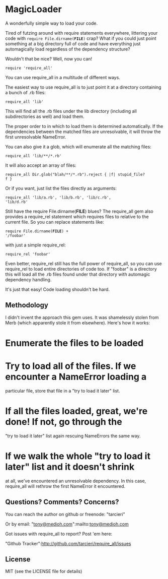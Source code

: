MagicLoader
===========

A wonderfully simple way to load your code.

Tired of futzing around with require statements everywhere, littering your code
with <code>require File.dirname(__FILE__)</code> crap?  What if you could just 
point something at a big directory full of code and have everything just 
automagically load regardless of the dependency structure?  

Wouldn't that be nice?  Well, now you can!

 <code>require 'require_all'</code>

You can use require_all in a multitude of different ways.

The easiest way to use require_all is to just point it at a directory
containing a bunch of .rb files:

 <code>require_all 'lib'</code>

This will find all the .rb files under the lib directory (including all 
subdirectories as well) and load them.

The proper order to in which to load them is determined automatically.  If the 
dependencies between the matched files are unresolvable, it will throw the 
first unresolvable NameError.

You can also give it a glob, which will enumerate all the matching files: 

 <code>require_all 'lib/**/*.rb'</code>

It will also accept an array of files:

 <code>require_all Dir.glob("blah/**/*.rb").reject { |f| stupid_file? f }</code>
 
Or if you want, just list the files directly as arguments:

 <code>require_all 'lib/a.rb', 'lib/b.rb', 'lib/c.rb', 'lib/d.rb'</code>

Still have the require File.dirname(__FILE__) blues?  The require_all gem also
provides a require_rel statement which requires files to relative to the 
current file.  So you can replace statements like:

 <code>require File.dirname(__FILE__) + '/foobar'</code>

with just a simple require_rel:

 <code>require_rel 'foobar'</code>
 
Even better, require_rel still has the full power of require_all, so you can
use require_rel to load entire directories of code too.  If "foobar" is a
directory this will load all the .rb files found under that directory with
automagic dependency handling.
 
It's just that easy!  Code loading shouldn't be hard.

Methodology
-----------

I didn't invent the approach this gem uses.  It was shamelessly stolen from
Merb (which apparently stole it from elsewhere).  Here's how it works:  

# Enumerate the files to be loaded
# Try to load all of the files.  If we encounter a NameError loading a 
  particular file, store that file in a "try to load it later" list.
# If all the files loaded, great, we're done!  If not, go through the
  "try to load it later" list again rescuing NameErrors the same way.
# If we walk the whole "try to load it later" list and it doesn't shrink
  at all, we've encountered an unresolvable dependency.  In this case,
  require_all will rethrow the first NameError it encountered.

Questions? Comments? Concerns?
------------------------------

You can reach the author on github or freenode: "tarcieri"

Or by email: "tony@medioh.com":mailto:tony@medioh.com

Got issues with require_all to report?  Post 'em here:

"Github Tracker":http://github.com/tarcieri/require_all/issues

License
-------

MIT (see the LICENSE file for details)

